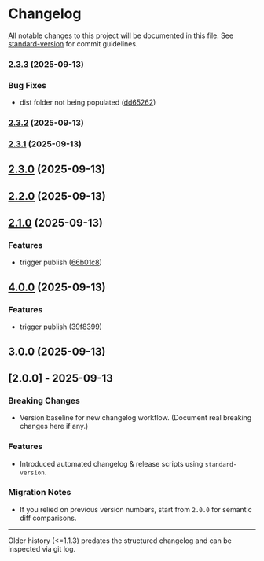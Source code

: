 # Changelog

All notable changes to this project will be documented in this file. See [standard-version](https://github.com/conventional-changelog/standard-version) for commit guidelines.

### [2.3.3](https://github.com/dougvil/use-yup-hook-validate/compare/v2.3.2...v2.3.3) (2025-09-13)


### Bug Fixes

* dist folder not being populated ([dd65262](https://github.com/dougvil/use-yup-hook-validate/commit/dd65262694a8275a293826331f15de8958530dd1))

### [2.3.2](https://github.com/dougvil/use-yup-hook-validate/compare/v2.3.1...v2.3.2) (2025-09-13)

### [2.3.1](https://github.com/dougvil/use-yup-hook-validate/compare/v2.3.0...v2.3.1) (2025-09-13)

## [2.3.0](https://github.com/dougvil/use-yup-hook-validate/compare/v2.2.0...v2.3.0) (2025-09-13)

## [2.2.0](https://github.com/dougvil/use-yup-hook-validate/compare/v2.1.0...v2.2.0) (2025-09-13)

## [2.1.0](https://github.com/dougvil/use-yup-hook-validate/compare/v4.0.0...v2.1.0) (2025-09-13)


### Features

* trigger publish ([66b01c8](https://github.com/dougvil/use-yup-hook-validate/commit/66b01c8763621875e2355281b3694e72002382a8))

## [4.0.0](https://github.com/dougvil/use-yup-hook-validate/compare/v3.0.0...v4.0.0) (2025-09-13)


### Features

* trigger publish ([39f8399](https://github.com/dougvil/use-yup-hook-validate/commit/39f8399843e3b4f5587ca3158b353857bf282d46))

## 3.0.0 (2025-09-13)

## [2.0.0] - 2025-09-13

### Breaking Changes

- Version baseline for new changelog workflow. (Document real breaking changes here if any.)

### Features

- Introduced automated changelog & release scripts using `standard-version`.

### Migration Notes

- If you relied on previous version numbers, start from `2.0.0` for semantic diff comparisons.

---

Older history (<=1.1.3) predates the structured changelog and can be inspected via git log.
